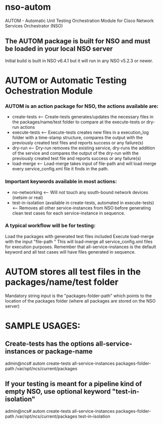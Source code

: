 # nso-autom
AUTOM - Automatic Unit Testing Orchestration Module for Cisco Network Services Orchestrator (NSO)

## The AUTOM package is built for NSO and must be loaded in your local NSO server
Initial build is built in NSO v6.4.1 but it will run in any NSO v5.2.3 or newer.

# AUTOM or Automatic Testing Ochestration Module 
### AUTOM is an action package for NSO, the actions available are:
- create-tests   <-- Create-tests generates/updates the necessary files in the packages/name/test folder to compare at the execute-tests or dry-run actions
- execute-tests   <-- Execute-tests creates new files in a execution_log folder with a time-stamp structure, compares the output with the previously created test files and reports success or any failure(s)
- dry-run   <-- Dry-run removes the existing service, dry-runs the addition of the service and compares the output of the dry-run with the previously created test file and reports success or any failure(s)
- load-merge   <-- Load-merge takes input of file-path and will load merge every service_config.xml file it finds in the path.

### Important keywords available in most actions:
- no-networking   <-- Will not touch any south-bound network devices (netsim or real)
- test-in-isolation (available in create-tests, automated in execute-tests)  <-- Removes all other service-instances from NSO before generating clean test cases for each service-instance in sequence.

### A typical workflow will be for testing: 
Load the packages with generated test files included
Execute load-merge with the input "file-path <path-to-packages-folder>"
This will load-merge all service_config.xml files for execution purposes. Remember that all-service-instances is the default keyword and all test cases will have files generated in sequence.

# AUTOM stores all test files in the packages/name/test folder

Mandatory string input is the "packages-folder-path" which points to the location of the packages folder (where all packages are stored on the NSO server)

# SAMPLE USAGES:

## Create-tests has the options all-service-instances or package-name

admin@ncs# autom create-tests all-service-instances packages-folder-path /var/opt/ncs/current/packages 

## If your testing is meant for a pipeline kind of empty NSO, use optional keyword "test-in-isolation"

admin@ncs# autom create-tests all-service-instances packages-folder-path /var/opt/ncs/current/packages test-in-isolation 
